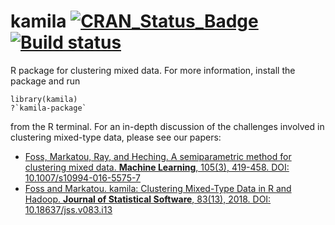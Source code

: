 
# kamila [![CRAN_Status_Badge](http://www.r-pkg.org/badges/version/kamila)](https://cran.r-project.org/package=kamila) [![Build status](https://ci.appveyor.com/api/projects/status/96ucgsr93ok90aux?svg=true)](https://ci.appveyor.com/project/ahfoss/kamila)  

R package for clustering mixed data. For more information, install the package and run

    library(kamila)
    ?`kamila-package`

from the R terminal. For an in-depth discussion of the challenges involved in clustering mixed-type data, please see our papers:
 * [Foss, Markatou, Ray, and Heching. A semiparametric method for clustering mixed data. **Machine Learning**, 105(3), 419-458. DOI: 10.1007/s10994-016-5575-7](http://link.springer.com/article/10.1007/s10994-016-5575-7)
 * [Foss and Markatou. kamila: Clustering Mixed-Type Data in R and Hadoop. **Journal of Statistical Software**, 83(13), 2018. DOI: 10.18637/jss.v083.i13](https://www.jstatsoft.org/article/view/v083i13)
